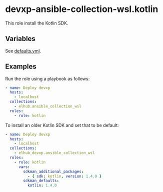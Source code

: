 # devxp-ansible-collection-wsl.kotlin

This role install the Kotlin SDK.

## Variables

See [defaults.yml](https://github.com/elhub/devxp-ansible-collection-wsl/blob/main/roles/kotlin/defaults/main.yml).

## Examples

Run the role using a playbook as follows:

```yaml
- name: Deploy devxp
  hosts:
    - localhost
  collections:
    - elhub.ansible_collection_wsl
  roles:
    - role: kotlin
```

To install an older Kotlin SDK and set that to be default:

```yaml
- name: Deploy devxp
  hosts:
    - localhost
  collections:
    - elhub_devxp.ansible_collection_wsl
  roles:
    - role: kotlin
      vars:
        sdkman_additional_packages:
          - { sdk: kotlin, version: 1.4.0 }
        sdkman_defaults:
          kotlin: 1.4.0
```
